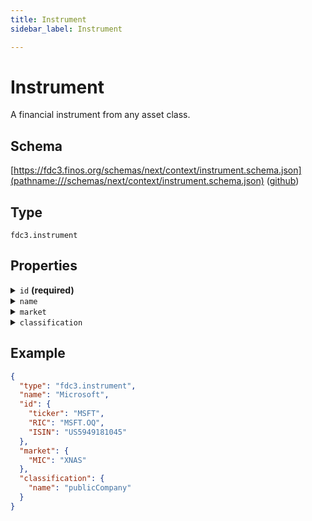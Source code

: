 ```yaml
---
title: Instrument
sidebar_label: Instrument

---
```


# Instrument

A financial instrument from any asset class.

## Schema

[https://fdc3.finos.org/schemas/next/context/instrument.schema.json](pathname:///schemas/next/context/instrument.schema.json) ([github](https://github.com/finos/FDC3/tree/main/packages/fdc3-context/schemas/context/instrument.schema.json))

## Type

`fdc3.instrument`

## Properties

<details>
  <summary><code>id</code> <strong>(required)</strong></summary>

**type**: `object`

**Subproperties:**

<details>
  <summary><code>BBG</code></summary>

**type**: `string`

https://www.bloomberg.com/

</details>

<details>
  <summary><code>CUSIP</code></summary>

**type**: `string`

https://www.cusip.com/

</details>

<details>
  <summary><code>FDS_ID</code></summary>

**type**: `string`

https://www.factset.com/

</details>

<details>
  <summary><code>FIGI</code></summary>

**type**: `string`

https://www.openfigi.com/

</details>

<details>
  <summary><code>ISIN</code></summary>

**type**: `string`

https://www.isin.org/

</details>

<details>
  <summary><code>PERMID</code></summary>

**type**: `string`

https://permid.org/

</details>

<details>
  <summary><code>RIC</code></summary>

**type**: `string`

https://www.refinitiv.com/

</details>

<details>
  <summary><code>SEDOL</code></summary>

**type**: `string`

https://www.lseg.com/sedol

</details>

<details>
  <summary><code>ticker</code></summary>

**type**: `string`

Unstandardized stock tickers

</details>

Any combination of instrument identifiers can be used together to resolve ambiguity, or for a better match. Not all applications will use the same instrument identifiers, which is why FDC3 allows for multiple to be specified. In general, the more identifiers an application can provide, the easier it will be to achieve interoperability.

It is valid to include extra properties and metadata as part of the instrument payload, but the minimum requirement is for at least one instrument identifier to be provided.

Try to only use instrument identifiers as intended. E.g. the `ticker` property is meant for tickers as used by an exchange.
If the identifier you want to share is not a ticker or one of the other standardized fields, define a property that makes it clear what the value represents. Doing so will make interpretation easier for the developers of target applications.

</details>

<details>
  <summary><code>name</code></summary>

**type**: `string`

An optional human-readable name for the instrument

</details>

<details>
  <summary><code>market</code></summary>

**type**: `object`

**Subproperties:**

<details>
  <summary><code>MIC</code></summary>

**type**: `string`

https://en.wikipedia.org/wiki/Market_Identifier_Code

</details>

<details>
  <summary><code>name</code></summary>

**type**: `string`

Human readable market name

</details>

<details>
  <summary><code>COUNTRY_ISOALPHA2</code></summary>

**type**: `string`

https://www.iso.org/iso-3166-country-codes.html

</details>

<details>
  <summary><code>BBG</code></summary>

**type**: `string`

https://www.bloomberg.com/

</details>

The `market` map can be used to further specify the instrument and help achieve interoperability between disparate data sources. This is especially useful when using an `id` field that is not globally unique.

</details>

<details>
  <summary><code>classification</code></summary>

**type**: `object`

**Subproperties:**

<details>
  <summary><code>name</code></summary>

**type**: `string`

classification of the instrument by type or category. SHOULD be one of the following values, although other string values are permitted: '`commodity`', '`commodityIndex`', '`corporateDebt`', '`creditDefaultSwapIndex`', '`deal`', '`debt`', '`debtIndex`', '`etf`', '`fixedIncome`', '`future`', '`governmentBenchmarkDebt`', '`loan`', '`mortgageBackedSecurity`', '`municipalDebt`', '`mutualFund`', '`mutualFundIndex`', '`option`', '`otherDebt`', '`ownershipPrivateCompany`', '`pevcFirm`', '`pevcFund`', '`privateCompany`', '`publicCompany`', '`publicCompanyIndex`', '`sovereignDebt`', '`structuredProduct`', '`unknown`'

</details>

<details>
  <summary><code>FDS_TYPE</code></summary>

**type**: `string`

FactSet classification for the instrument.

</details>

[@experimental](/docs/fdc3-compliance#experimental-features) The `classification` map can be used to specify the categorization of the instrument and help achieve interoperability between disparate data sources.

</details>

## Example

```json
{
  "type": "fdc3.instrument",
  "name": "Microsoft",
  "id": {
    "ticker": "MSFT",
    "RIC": "MSFT.OQ",
    "ISIN": "US5949181045"
  },
  "market": {
    "MIC": "XNAS"
  },
  "classification": {
    "name": "publicCompany"
  }
}
```

